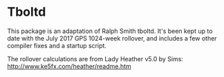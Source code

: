 # Tboltd

This package is an adaptation of Ralph Smith tboltd. It's been kept up to
date with the July 2017 GPS 1024-week rollover, and includes a few other
compiler fixes and a startup script.

The rollover calculations are from Lady Heather v5.0 by Sims: http://www.ke5fx.com/heather/readme.htm
